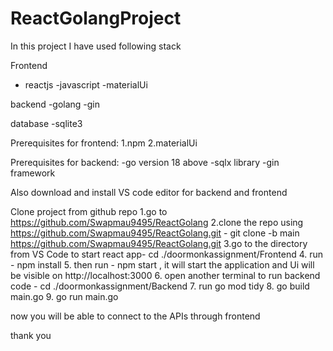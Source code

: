 # ReactGolangProject

In this project I have used following stack

Frontend
- reactjs
-javascript
-materialUi

backend
-golang
-gin

database
-sqlite3

Prerequisites for frontend:
1.npm
2.materialUi

Prerequisites for backend:
-go version 18 above
-sqlx library
-gin framework

Also download and install VS code editor for backend and frontend

Clone project  from github repo
1.go to https://github.com/Swapmau9495/ReactGolang
2.clone the repo using https://github.com/Swapmau9495/ReactGolang.git - git clone -b main https://github.com/Swapmau9495/ReactGolang.git
3.go to the directory from VS Code to start react app- cd ./doormonkassignment/Frontend
4. run - npm install
5. then run - npm start , it will start the application and Ui will be visible on http://localhost:3000
6. open another terminal to run backend code - cd ./doormonkassignment/Backend
7. run go mod tidy
8. go build main.go
9. go run main.go

now you will be able to connect to the APIs through frontend 

thank you



